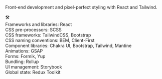 Front-end development and pixel-perfect styling with React and Tailwind. </br>

🛠 </br>
Frameworks and libraries: React </br>
CSS pre-processors: SCSS </br>
CSS frameworks: TailwindCSS, Bootstrap </br>
CSS naming conventions: BEM, Client-First </br>
Component libraries: Chakra UI, Bootstrap, Tailwind, Mantine </br>
Animations: GSAP </br>
Forms: Formik, Yup </br>
Bundling: Rollup </br>
UI management: Storybook </br>
Global state: Redux Toolkit </br>
